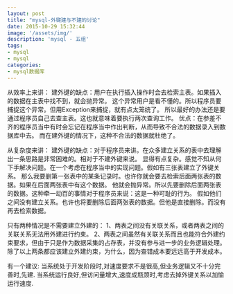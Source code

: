 ```yaml
---
layout: post
title: "mysql-外键建与不建的讨论"
date: 2015-10-29 15:32:44
image: '/assets/img/'
description: 'mysql - 五组'
tags:
- mysql
- mysql 
categories:
- mysql数据库
---
```


从效率上来讲：
建外键的缺点：用户在执行插入操作时会去检索主表。如果插入的数据在主表中找不到，就会抛异常。
这个异常用户是看不懂的。所以程序员要捕捉这个异常。但用Exception来捕捉，就有点太笼统了。
所以最好的办法还是要通过程序员自己去查主表。这也就意味着要执行两次查询工作。
优点：在参差不齐的程序员当中有时会忘记在程序当中作出判断，从而导致不合法的数据录入到数据库中去。
而在建外键的情况下，这种不合法的数据就杜绝了。

从复杂度来讲：
建外键的缺点：对于程序员来讲。在众多建立关系的表中去理解出一条思路是非常困难的。相对于不建外键来说。
显得有点复杂。感觉不知从何下手解决问题。在一个考虑在程序当中的实现问题。假如有三张表建立了外键关系。
那么我要删第一张表中的某条记录时。也许你就会要去检索后面两张表的数据。如果在后面两张表中有这个数据。
他就会抛异常。所以先要删除后面两张表的数据。这种牵一动百的事情对于程序员来说：这是一种可耻的行为。
假如他们之间没有建立关系。也许也将要删除后面两张表的数据。但他是直接删除。而没有再去检索数据。

只有两种情况是不需要建立外建的：
1、两表之间没有关联关系，或者两表之间的关联关系无法用外建进行约束。
2、两表之间虽然有关联关系而且也能符合外建约束要求，但由于只是作为数据采集的占存表，并没有参与进一步的业务逻辑处理。
除了以上两条都应该建立外建约束，为什么，因为查错成本要远远高于开发成本。

有一个建议:
当系统处于开发阶段时,对速度要求不是很高,但业务逻辑又不十分完善时,先建.
当系统运行良好,但访问量增大,速度成瓶颈时,考虑去掉外键关系以加愉运行速度.
